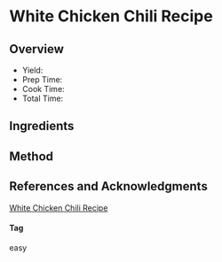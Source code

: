 # White Chicken Chili Recipe

## Overview

- Yield:
- Prep Time:
- Cook Time:
- Total Time:

## Ingredients


## Method



## References and Acknowledgments

[White Chicken Chili Recipe](https://www.delish.com/cooking/recipe-ideas/recipes/a57946/easy-white-chicken-chili-recipe/)

#### Tag
easy
